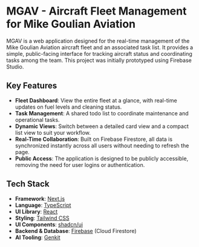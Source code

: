 # MGAV - Aircraft Fleet Management for Mike Goulian Aviation

MGAV is a web application designed for the real-time management of the Mike Goulian Aviation aircraft fleet and an associated task list. It provides a simple, public-facing interface for tracking aircraft status and coordinating tasks among the team. This project was initially prototyped using Firebase Studio.

## Key Features

- **Fleet Dashboard**: View the entire fleet at a glance, with real-time updates on fuel levels and cleaning status.
- **Task Management**: A shared todo list to coordinate maintenance and operational tasks.
- **Dynamic Views**: Switch between a detailed card view and a compact list view to suit your workflow.
- **Real-Time Collaboration**: Built on Firebase Firestore, all data is synchronized instantly across all users without needing to refresh the page.
- **Public Access**: The application is designed to be publicly accessible, removing the need for user logins or authentication.

## Tech Stack

- **Framework**: [Next.js](https://nextjs.org/)
- **Language**: [TypeScript](https://www.typescriptlang.org/)
- **UI Library**: [React](https://reactjs.org/)
- **Styling**: [Tailwind CSS](https://tailwindcss.com/)
- **UI Components**: [shadcn/ui](https://ui.shadcn.com/)
- **Backend & Database**: [Firebase](https://firebase.google.com/) (Cloud Firestore)
- **AI Tooling**: [Genkit](https://firebase.google.com/docs/genkit)